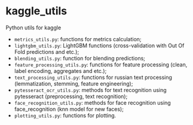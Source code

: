 # kaggle_utils
Python utils for kaggle

- `metrics_utils.py`: functions for metrics calculation;
- `lightgbm_utils.py`: LightGBM functions (cross-validation with Out Of Fold predictions and etc.);
- `blending_utils.py`: function for blending predictions;
- `feature_processing_utils.py`: functions for feature processing (clean, label encoding, aggregates and etc.);
- `text_processing_utils.py`: functions for russian text processing (lemmatization, stemming, feature engineering);
- `pytesseract_ocr_utils.py`: methods for text recognition using pytesseract (preprocessing, text recognition);
- `face_recognition_utils.py`: methods for face recognition using face_recognition (knn model for new faces);
- `plotting_utils.py`: functions for plotting.
